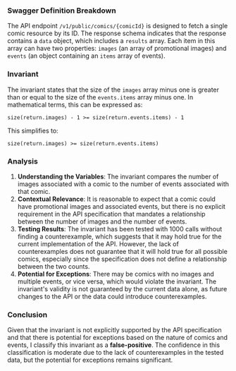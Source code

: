 ### Swagger Definition Breakdown
The API endpoint `/v1/public/comics/{comicId}` is designed to fetch a single comic resource by its ID. The response schema indicates that the response contains a `data` object, which includes a `results` array. Each item in this array can have two properties: `images` (an array of promotional images) and `events` (an object containing an `items` array of events).

### Invariant
The invariant states that the size of the `images` array minus one is greater than or equal to the size of the `events.items` array minus one. In mathematical terms, this can be expressed as: 

`size(return.images) - 1 >= size(return.events.items) - 1` 

This simplifies to: 

`size(return.images) >= size(return.events.items)` 

### Analysis
1. **Understanding the Variables**: The invariant compares the number of images associated with a comic to the number of events associated with that comic. 
2. **Contextual Relevance**: It is reasonable to expect that a comic could have promotional images and associated events, but there is no explicit requirement in the API specification that mandates a relationship between the number of images and the number of events. 
3. **Testing Results**: The invariant has been tested with 1000 calls without finding a counterexample, which suggests that it may hold true for the current implementation of the API. However, the lack of counterexamples does not guarantee that it will hold true for all possible comics, especially since the specification does not define a relationship between the two counts.
4. **Potential for Exceptions**: There may be comics with no images and multiple events, or vice versa, which would violate the invariant. The invariant's validity is not guaranteed by the current data alone, as future changes to the API or the data could introduce counterexamples.

### Conclusion
Given that the invariant is not explicitly supported by the API specification and that there is potential for exceptions based on the nature of comics and events, I classify this invariant as a **false-positive**. The confidence in this classification is moderate due to the lack of counterexamples in the tested data, but the potential for exceptions remains significant.
